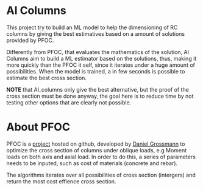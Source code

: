 # AI Columns

This project try to build an ML model to help the dimensioning of RC columns by giving the best estimatives based on a amount of solutions provided by PFOC.

Differently from PFOC, that evaluates the mathematics of the solution, AI Columns aim to build a ML estimator based on the solutions, thus, making it more quickly than the PFOC it self, since it iterates under a huge amount of possibilities. 
When the model is trained, a in few seconds is possible to estimate the best cross section.

**NOTE** that AI_columns only give the best alternative, but the proof of the cross section must be done anyway, the goal here is to reduce time by not testing other options that are clearly not possible.


# About PFOC

PFOC is a [project](https://github.com/DanielDgrossmann/PFOC) hosted on github, developed by [Daniel Grossmann](https://github.com/DanielDgrossmann/PFOC) to optimize the cross section of columns under oblique loads, e.g Moment loads on both axis and axial load. 
In order to do this, a series of parameters needs to be inputed, such as cost of materials (concrete and rebar). 

The algorithms iterates over all possibilities of cross section (intergers) and return the most cost effience cross section.




